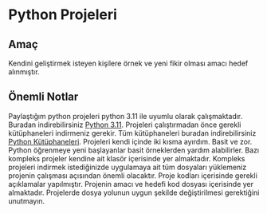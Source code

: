 # Python Projeleri
## Amaç
Kendini geliştirmek isteyen kişilere örnek ve yeni fikir olması amacı hedef alınmıştır.
## Önemli Notlar
Paylaştığım python projeleri python 3.11 ile uyumlu olarak çalışmaktadır. Buradan indirebilirsiniz
[Python 3.11](https://www.python.org/downloads/).
Projeleri çalıştırmadan önce gerekli kütüphaneleri indirmeniz gerekir. Tüm kütüphaneleri buradan indirebilirsiniz
[Python Kütüphaneleri](https://pypi.org/).
Projeleri kendi içinde iki kısma ayırdım. Basit ve zor.
Python öğrenmeye yeni başlayanlar basit örneklerden yardım alabilirler.
Bazı kompleks projeler kendine ait klasör içerisinde yer almaktadır.
Kompleks projeleri indirmek istediğinizde uygulamaya ait tüm dosyaları yüklemeniz 
projenin çalışması açısından önemli olacaktır.
Proje kodları içerisinde gerekli açıklamalar yapılmıştır.
Projenin amacı ve hedefi kod dosyası içerisinde yer almaktadır.
Projelerde dosya yolunun uygun şekilde değiştirilmesi gerektiğini unutmayın.
